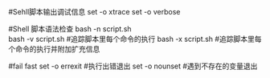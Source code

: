#Sehll脚本输出调试信息
set -o xtrace
set -o verbose

#Shell 脚本语法检查
bash -n script.sh	
bash -v script.sh	#追踪脚本里每个命令的执行
bash -x script.sh	#追踪脚本里每个命令的执行并附加扩充信息

#fail fast
set -o errexit	#执行出错退出
set -o nounset	#遇到不存在的变量退出
